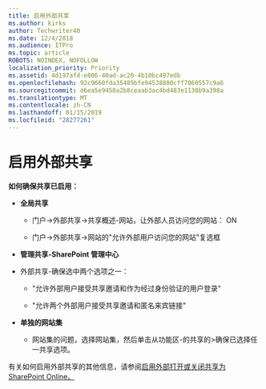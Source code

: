 ```yaml
---
title: 启用外部共享
ms.author: kirks
author: Techwriter40
ms.date: 12/4/2018
ms.audience: ITPro
ms.topic: article
ROBOTS: NOINDEX, NOFOLLOW
localization_priority: Priority
ms.assetid: 4d197afd-e806-40ad-ac20-4b10bc497edb
ms.openlocfilehash: 92c9660fda35489bfe94538800cff7060557c9a6
ms.sourcegitcommit: d6ea5e9458a2b8ceaab3ac4bd483e1130b9a398a
ms.translationtype: MT
ms.contentlocale: zh-CN
ms.lasthandoff: 01/15/2019
ms.locfileid: "28277261"
---
```

# <a name="enable-external-sharing"></a>启用外部共享

 **如何确保共享已启用：**
  
- **全局共享**
    
  - 门户-\>外部共享-\>共享概述-网站，让外部人员访问您的网站： ON
    
  - 门户-\>外部共享-\>网站的"允许外部用户访问您的网站"复选框
    
- **管理共享-SharePoint 管理中心**
    
- 外部共享-确保选中两个选项之一：
    
  - "允许外部用户接受共享邀请和作为经过身份验证的用户登录"
    
  - "允许两个外部用户接受共享邀请和匿名来宾链接"
    
- **单独的网站集**
    
  - 网站集的问题，选择网站集，然后单击从功能区-的共享的\>确保已选择任一共享选项。
    
有关如何启用外部共享的其他信息，请参阅[启用外部打开或关闭共享为 SharePoint Online。](https://go.microsoft.com/fwlink/?linkid=2047681&amp;clcid=0x409)
  

